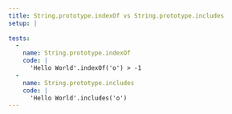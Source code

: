 ```yaml
---
title: String.prototype.indexOf vs String.prototype.includes
setup: |
  
tests:
  -
    name: String.prototype.indexOf
    code: |
      'Hello World'.indexOf('o') > -1
  -
    name: String.prototype.includes
    code: |
      'Hello World'.includes('o')
---
```


